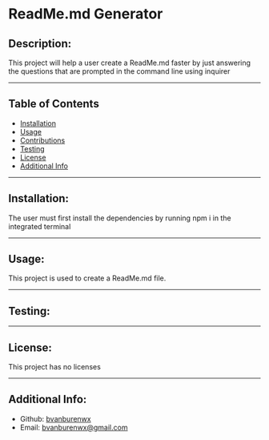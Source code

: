 # ReadMe.md Generator

  ## Description: 
  This project will help a user create a ReadMe.md faster by just answering the questions that are prompted in the command line using inquirer

  ---

  ## Table of Contents 
  - [Installation](#installation)
  - [Usage](#usage)
  - [Contributions](#contributions)
  - [Testing](#testing)
  - [License](#license)
  - [Additional Info](#additional-info)

  ---

  ## Installation:
  The user must first install the dependencies by running npm i in the integrated terminal

  ---

  ## Usage:
  This project is used to create a ReadMe.md file.

  ---

  ## Testing:
  

  ---

  ## License:
  This project has no licenses

  ---

  ## Additional Info:
  - Github: [bvanburenwx](https://github.com/bvanburenwx)
  - Email: bvanburenwx@gmail.com
